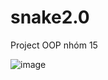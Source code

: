 # snake2.0
Project OOP nhóm 15


![image](https://user-images.githubusercontent.com/115171970/194553529-c31462ca-cbbd-457a-981a-a2710cd832f0.png)
